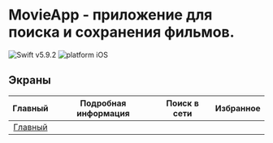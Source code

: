 # MovieApp - приложение для поиска и сохранения фильмов.

![Swift v5.9.2](https://img.shields.io/badge/swift-v5.9.2-orange.svg)
![platform iOS](https://img.shields.io/badge/platform-iOS-blue.svg)

## Экраны
|Главный|Подробная информация|Поиск в сети|Избранное|
|:-:|:-:|:-:|:-:|
|[Главный](Misc/homeScreen.gif)|


